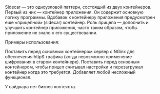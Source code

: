 Sidecar — это одноузловой паттерн, состоящий из двух контейнеров. Первый из них — контейнер приложения. Он содержит основную логику программы. Вдобавок к контейнеру приложения предусмотрен еще «прицепной» (sidecar) контейнер. Роль прицепа — дополнить и улучшить контейнер приложения, часто таким образом, чтобы приложение не знало о его существовании.

Примеры использования:

Поставить перед основным контейнером сервер с NGinx для обеспечения httpS трафика (когда невозможно применение шифрования в старом контейнере).
Поставить перед основным контейнером, чтобы прицеп считывал настройки и перезагружал контейнер когда это требуется.
Добавляет любой несложный функционал.

У сайдкара нет бизнес контекста.